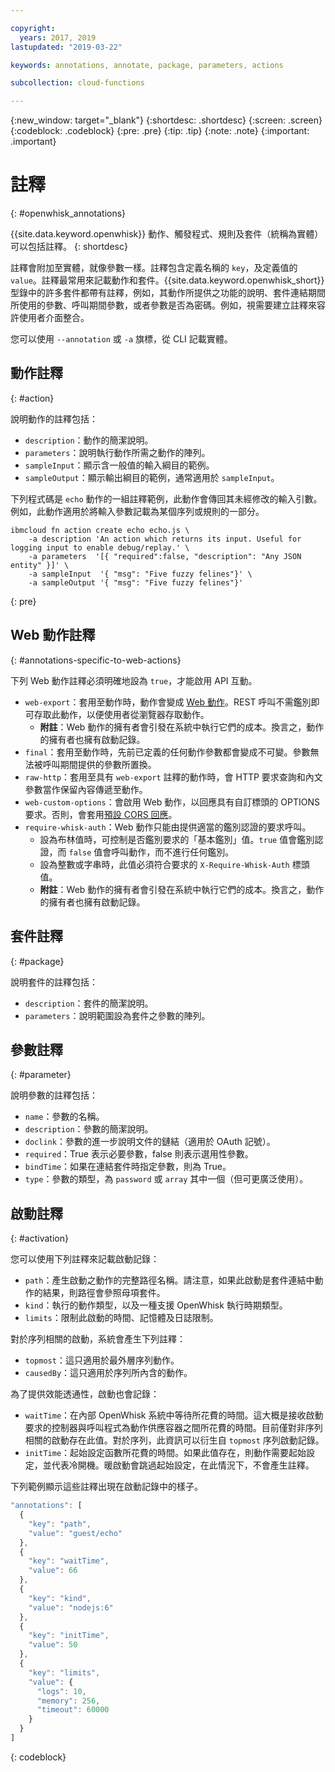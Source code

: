 ```yaml
---

copyright:
  years: 2017, 2019
lastupdated: "2019-03-22"

keywords: annotations, annotate, package, parameters, actions

subcollection: cloud-functions

---
```


{:new_window: target="_blank"}
{:shortdesc: .shortdesc}
{:screen: .screen}
{:codeblock: .codeblock}
{:pre: .pre}
{:tip: .tip}
{:note: .note}
{:important: .important}

# 註釋
{: #openwhisk_annotations}

{{site.data.keyword.openwhisk}} 動作、觸發程式、規則及套件（統稱為實體）可以包括註釋。
{: shortdesc}

註釋會附加至實體，就像參數一樣。註釋包含定義名稱的 `key`，及定義值的 `value`。註釋最常用來記載動作和套件。{{site.data.keyword.openwhisk_short}} 型錄中的許多套件都帶有註釋，例如，其動作所提供之功能的說明、套件連結期間所使用的參數、呼叫期間參數，或者參數是否為密碼。例如，視需要建立註釋來容許使用者介面整合。

您可以使用 `--annotation` 或 `-a` 旗標，從 CLI 記載實體。

## 動作註釋
{: #action}

說明動作的註釋包括：

- `description`：動作的簡潔說明。
- `parameters`：說明執行動作所需之動作的陣列。
- `sampleInput`：顯示含一般值的輸入綱目的範例。
- `sampleOutput`：顯示輸出綱目的範例，通常適用於 `sampleInput`。



下列程式碼是 `echo` 動作的一組註釋範例，此動作會傳回其未經修改的輸入引數。例如，此動作適用於將輸入參數記載為某個序列或規則的一部分。

```
ibmcloud fn action create echo echo.js \
    -a description 'An action which returns its input. Useful for logging input to enable debug/replay.' \
    -a parameters  '[{ "required":false, "description": "Any JSON entity" }]' \
    -a sampleInput  '{ "msg": "Five fuzzy felines"}' \
    -a sampleOutput '{ "msg": "Five fuzzy felines"}'
```
{: pre}

## Web 動作註釋
{: #annotations-specific-to-web-actions}

下列 Web 動作註釋必須明確地設為 `true`，才能啟用 API 互動。

- `web-export`：套用至動作時，動作會變成 [Web 動作](/docs/openwhisk?topic=cloud-functions-openwhisk_webactions)。REST 呼叫不需鑑別即可存取此動作，以便使用者從瀏覽器存取動作。
    * **附註**：Web 動作的擁有者會引發在系統中執行它們的成本。換言之，動作的擁有者也擁有啟動記錄。
- `final`：套用至動作時，先前已定義的任何動作參數都會變成不可變。參數無法被呼叫期間提供的參數所置換。
- `raw-http`：套用至具有 `web-export` 註釋的動作時，會 HTTP 要求查詢和內文參數當作保留內容傳遞至動作。
- `web-custom-options`：會啟用 Web 動作，以回應具有自訂標頭的 OPTIONS 要求。否則，會套用[預設 CORS 回應](/docs/openwhisk?topic=cloud-functions-openwhisk_webactions#options-requests)。
- `require-whisk-auth`：Web 動作只能由提供適當的鑑別認證的要求呼叫。
    * 設為布林值時，可控制是否鑑別要求的「基本鑑別」值。`true` 值會鑑別認證，而 `false` 值會呼叫動作，而不進行任何鑑別。
    * 設為整數或字串時，此值必須符合要求的 `X-Require-Whisk-Auth` 標頭值。
    * **附註**：Web 動作的擁有者會引發在系統中執行它們的成本。換言之，動作的擁有者也擁有啟動記錄。

## 套件註釋
{: #package}

說明套件的註釋包括：

- `description`：套件的簡潔說明。
- `parameters`：說明範圍設為套件之參數的陣列。

## 參數註釋
{: #parameter}

說明參數的註釋包括：

- `name`：參數的名稱。
- `description`：參數的簡潔說明。
- `doclink`：參數的進一步說明文件的鏈結（適用於 OAuth 記號）。
- `required`：True 表示必要參數，false 則表示選用性參數。
- `bindTime`：如果在連結套件時指定參數，則為 True。
- `type`：參數的類型，為 `password` 或 `array` 其中一個（但可更廣泛使用）。

## 啟動註釋
{: #activation}

您可以使用下列註釋來記載啟動記錄：

- `path`：產生啟動之動作的完整路徑名稱。請注意，如果此啟動是套件連結中動作的結果，則路徑會參照母項套件。
- `kind`：執行的動作類型，以及一種支援 OpenWhisk 執行時期類型。
- `limits`：限制此啟動的時間、記憶體及日誌限制。

對於序列相關的啟動，系統會產生下列註釋：

- `topmost`：這只適用於最外層序列動作。
- `causedBy`：這只適用於序列所內含的動作。

為了提供效能透通性，啟動也會記錄：

- `waitTime`：在內部 OpenWhisk 系統中等待所花費的時間。這大概是接收啟動要求的控制器與呼叫程式為動作供應容器之間所花費的時間。目前僅對非序列相關的啟動存在此值。對於序列，此資訊可以衍生自 `topmost` 序列啟動記錄。
- `initTime`：起始設定函數所花費的時間。如果此值存在，則動作需要起始設定，並代表冷開機。暖啟動會跳過起始設定，在此情況下，不會產生註釋。

下列範例顯示這些註釋出現在啟動記錄中的樣子。

```javascript
"annotations": [
  {
    "key": "path",
    "value": "guest/echo"
  },
  {
    "key": "waitTime",
    "value": 66
  },
  {
    "key": "kind",
    "value": "nodejs:6"
  },
  {
    "key": "initTime",
    "value": 50
  },
  {
    "key": "limits",
    "value": {
      "logs": 10,
      "memory": 256,
      "timeout": 60000
    }
  }
]
```
{: codeblock}
